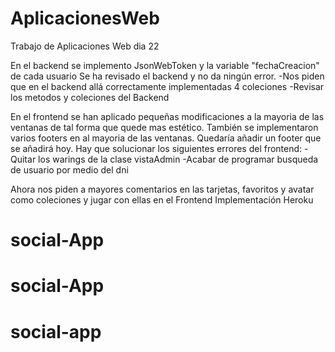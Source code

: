 # AplicacionesWeb

Trabajo de Aplicaciones Web dia 22

En el backend se implemento JsonWebToken y la variable "fechaCreacion" de cada usuario 
Se ha revisado el backend y no da ningún error. 
  -Nos piden que en el backend allá correctamente implementadas 4 coleciones 
  -Revisar los metodos y coleciones del Backend

En el frontend se han aplicado pequeñas modificaciones a la mayoria de las ventanas de tal forma que quede mas estético. 
También se implementaron varios footers en al mayoria de las ventanas. 
Quedaría añadir un footer que se añadirá hoy. Hay que solucionar los siguientes errores del frontend:
  -Quitar los warings de la clase vistaAdmin
  -Acabar de programar busqueda de usuario por medio del dni
  
Ahora nos piden a mayores comentarios en las tarjetas, favoritos y avatar como coleciones y jugar con ellas en el Frontend
Implementación Heroku
# social-App
# social-App
# social-app
